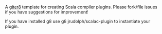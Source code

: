 A [giter8][g8] template for creating Scala compiler plugins. Please fork/file issues if you
have suggestions for improvement!

If you have installed g8 use
    g8 jrudolph/scalac-plugin
to instantiate your plugin.

[g8]: http://github.com/n8han/giter8#readme
